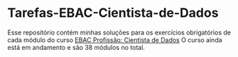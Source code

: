 # Tarefas-EBAC-Cientista-de-Dados

Esse repositório contém minhas soluções para os exercícios obrigatórios de cada módulo do curso [EBAC Profissão: Cientista de Dados](https://ebaconline.com.br/cientista-de-dados)
O curso ainda está em andamento e são 38 módulos no total.
